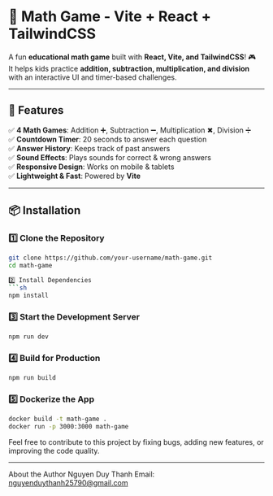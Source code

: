 # 🧮 Math Game - Vite + React + TailwindCSS

A fun **educational math game** built with **React, Vite, and TailwindCSS**! 🎮  
It helps kids practice **addition, subtraction, multiplication, and division** with an interactive UI and timer-based challenges.

---

## 🚀 Features

✅ **4 Math Games**: Addition ➕, Subtraction ➖, Multiplication ✖, Division ➗  
✅ **Countdown Timer**: 20 seconds to answer each question  
✅ **Answer History**: Keeps track of past answers  
✅ **Sound Effects**: Plays sounds for correct & wrong answers  
✅ **Responsive Design**: Works on mobile & tablets  
✅ **Lightweight & Fast**: Powered by **Vite**  

---

## 📦 Installation

### **1️⃣ Clone the Repository**
```sh
git clone https://github.com/your-username/math-game.git
cd math-game

2️⃣ Install Dependencies
```sh
npm install
```

### **3️⃣ Start the Development Server**
```sh
npm run dev
```

### **4️⃣ Build for Production**
```sh
npm run build
```

### **5️⃣ Dockerize the App**
```sh
docker build -t math-game .
docker run -p 3000:3000 math-game
```

Feel free to contribute to this project by fixing bugs, adding new features, or improving the code quality.

---

About the Author
Nguyen Duy Thanh
Email: nguyenduythanh25790@gmail.com

